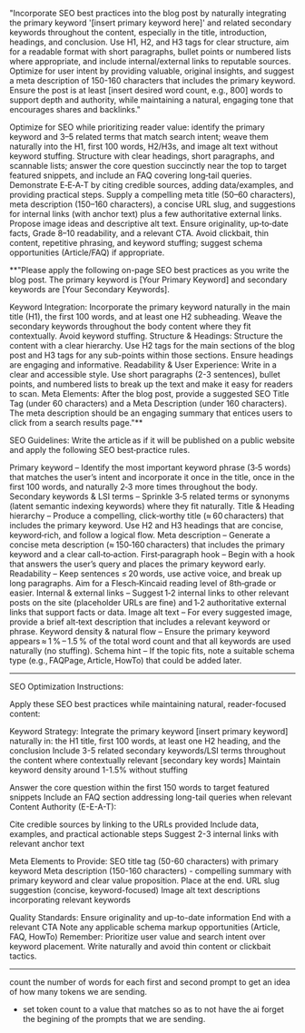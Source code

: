 "Incorporate SEO best practices into the blog post by naturally integrating the primary keyword '[insert primary keyword here]' and related secondary keywords throughout the content, especially in the title, introduction, headings, and conclusion. Use H1, H2, and H3 tags for clear structure, aim for a readable format with short paragraphs, bullet points or numbered lists where appropriate, and include internal/external links to reputable sources. Optimize for user intent by providing valuable, original insights, and suggest a meta description of 150-160 characters that includes the primary keyword. Ensure the post is at least [insert desired word count, e.g., 800] words to support depth and authority, while maintaining a natural, engaging tone that encourages shares and backlinks."

Optimize for SEO while prioritizing reader value: identify the primary keyword and 3–5 related terms that match search intent; weave them naturally into the H1, first 100 words, H2/H3s, and image alt text without keyword stuffing. Structure with clear headings, short paragraphs, and scannable lists; answer the core question succinctly near the top to target featured snippets, and include an FAQ covering long‑tail queries. Demonstrate E‑E‑A‑T by citing credible sources, adding data/examples, and providing practical steps. Supply a compelling meta title (50–60 characters), meta description (150–160 characters), a concise URL slug, and suggestions for internal links (with anchor text) plus a few authoritative external links. Propose image ideas and descriptive alt text. Ensure originality, up‑to‑date facts, Grade 8–10 readability, and a relevant CTA. Avoid clickbait, thin content, repetitive phrasing, and keyword stuffing; suggest schema opportunities (Article/FAQ) if appropriate.

**"Please apply the following on-page SEO best practices as you write the blog post. The primary keyword is [Your Primary Keyword] and secondary keywords are [Your Secondary Keywords].

Keyword Integration: Incorporate the primary keyword naturally in the main title (H1), the first 100 words, and at least one H2 subheading. Weave the secondary keywords throughout the body content where they fit contextually. Avoid keyword stuffing.
Structure & Headings: Structure the content with a clear hierarchy. Use H2 tags for the main sections of the blog post and H3 tags for any sub-points within those sections. Ensure headings are engaging and informative.
Readability & User Experience: Write in a clear and accessible style. Use short paragraphs (2-3 sentences), bullet points, and numbered lists to break up the text and make it easy for readers to scan.
Meta Elements: After the blog post, provide a suggested SEO Title Tag (under 60 characters) and a Meta Description (under 160 characters). The meta description should be an engaging summary that entices users to click from a search results page."**

SEO Guidelines: Write the article as if it will be published on a public website and apply the following SEO best‑practice rules.

Primary keyword – Identify the most important keyword phrase (3‑5 words) that matches the user’s intent and incorporate it once in the title, once in the first 100 words, and naturally 2‑3 more times throughout the body.
Secondary keywords & LSI terms – Sprinkle 3‑5 related terms or synonyms (latent semantic indexing keywords) where they fit naturally.
Title & Heading hierarchy – Produce a compelling, click‑worthy title (≈ 60 characters) that includes the primary keyword. Use H2 and H3 headings that are concise, keyword‑rich, and follow a logical flow.
Meta description – Generate a concise meta description (≈ 150‑160 characters) that includes the primary keyword and a clear call‑to‑action.
First‑paragraph hook – Begin with a hook that answers the user’s query and places the primary keyword early.
Readability – Keep sentences ≤ 20 words, use active voice, and break up long paragraphs. Aim for a Flesch‑Kincaid reading level of 8th‑grade or easier.
Internal & external links – Suggest 1‑2 internal links to other relevant posts on the site (placeholder URLs are fine) and 1‑2 authoritative external links that support facts or data.
Image alt text – For every suggested image, provide a brief alt‑text description that includes a relevant keyword or phrase.
Keyword density & natural flow – Ensure the primary keyword appears ≈ 1 % – 1.5 % of the total word count and that all keywords are used naturally (no stuffing).
Schema hint – If the topic fits, note a suitable schema type (e.g., FAQPage, Article, HowTo) that could be added later.

---

SEO Optimization Instructions:

Apply these SEO best practices while maintaining natural, reader-focused content:

Keyword Strategy:
Integrate the primary keyword [insert primary keyword] naturally in: the H1 title, first 100 words, at least one H2 heading, and the conclusion
Include 3-5 related secondary keywords/LSI terms throughout the content where contextually relevant [secondary key words]
Maintain keyword density around 1-1.5% without stuffing

Answer the core question within the first 150 words to target featured snippets
Include an FAQ section addressing long-tail queries when relevant
Content Authority (E-E-A-T):

Cite credible sources by linking to the URLs provided
Include data, examples, and practical actionable steps
Suggest 2-3 internal links with relevant anchor text

Meta Elements to Provide:
SEO title tag (50-60 characters) with primary keyword
Meta description (150-160 characters) - compelling summary with primary keyword and clear value proposition. Place at the end.
URL slug suggestion (concise, keyword-focused)
Image alt text descriptions incorporating relevant keywords

Quality Standards:
Ensure originality and up-to-date information
End with a relevant CTA
Note any applicable schema markup opportunities (Article, FAQ, HowTo)
Remember: Prioritize user value and search intent over keyword placement. Write naturally and avoid thin content or clickbait tactics.


---
count the number of words for each first and second prompt to get an idea of how many tokens we are sending.
- set token count to a value that matches so as to not have the ai forget the begining of the prompts that we are sending.
